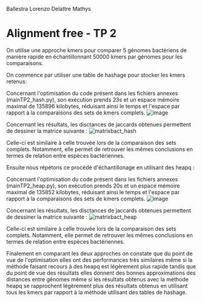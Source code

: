Ballestra Lorenzo
Delattre Mathys

# Alignment free - TP 2

On utilise une approche kmers pour comparer 5 génomes bactériens de manière rapide en échantillonnant 50000 kmers par génomes pour les comparaisons.

On commence par utiliser une table de hashage pour stocker les kmers retenus:

Concernant l'optimisation du code présent dans les fichiers annexes (mainTP2_hash.py), son exécution prends 23s et un espace mémoire maximal de 135896 kilobytes, réduisant ainsi le temps et l'espace par rapport à la comparaisons des sets de kmers complets.
![image](https://github.com/lorbal11/LorenzoBallestra/assets/150147653/5faa7ed5-a20c-47af-9b17-679b801a2872)

Concernant les résultats, les disctances de jaccards obtenues permettent de dessiner la matrice suivante :
 ![matrixbact_hash](https://github.com/lorbal11/LorenzoBallestra/assets/150147653/fa936f90-9939-4a47-b0ca-e73bde71af0a)

Celle-ci est similaire à celle trouvée lors de la comparaison des sets complets. Notamment, elle permet de retrouver les mêmes conclusions en termes de relation entre espèces bactériennes.

Ensuite nous répétons ce procédé d'échantillonage en utilisant des heapq :

Concernant l'optimisation du code présent dans les fichiers annexes (mainTP2_heap.py), son exécution prends 20s et un espace mémoire maximal de 135852 kilobytes, réduisant ainsi le temps et l'espace par rapport à la comparaisons des sets de kmers complets.
![image](https://github.com/lorbal11/LorenzoBallestra/assets/150147653/16dd33e8-f80b-4918-b76c-47333ded6c7e)

Concernant les résultats, les disctances de jaccards obtenues permettent de dessiner la matrice suivante :
![matrixbact_heap](https://github.com/lorbal11/LorenzoBallestra/assets/150147653/1fc39f88-9ade-487a-9088-cc91da72b0f9)

Celle-ci est similaire à celle trouvée lors de la comparaison des sets complets. Notamment, elle permet de retrouver les mêmes conclusions en termes de relation entre espèces bactériennes.

Finalement en comparant les deux approches on constate que du point de vue de l'optimisation elles ont des performances très similaires même si la méthode faisant recours à des heapq est légèrement plus rapide tandis que du point de vue des résultats elles donnent des bonnes approximations des distances entre génomes même si les résultats obtenus avec la méthode heapq se rapprochent légèrement plus des résultats obtenus en utilisant tous les kmers par rapport à la méthode utilisant des tables de hashage.
